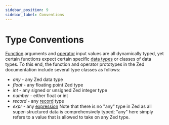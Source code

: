 ```yaml
---
sidebar_position: 9
sidebar_label: Conventions
---
```


# Type Conventions

[Function](functions/README.md) arguments and [operator](operators/README.md) input values are all dynamically typed,
yet certain functions expect certain specific [data types](data-types.md)
or classes of data types. To this end, the function and operator prototypes
in the Zed documentation include several type classes as follows:
* _any_ - any Zed data type
* _float_ - any floating point Zed type
* _int_ - any signed or unsigned Zed integer type
* _number_ - either float or int
* _record_ - any [record](../formats/jsup.md#251-record-type) type
* _expr_ - any [expression](../language/expressions.md)
Note that there is no "any" type in Zed as all super-structured data is
comprehensively typed; "any" here simply refers to a value that is allowed
to take on any Zed type.
